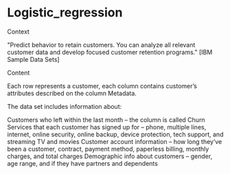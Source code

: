 # Logistic_regression
Context 

"Predict behavior to retain customers. You can analyze all relevant customer data and develop focused customer retention programs." [IBM Sample Data Sets] 

Content 

Each row represents a customer, each column contains customer’s attributes described on the column Metadata.  

The data set includes information about: 

Customers who left within the last month – the column is called Churn Services that each customer has signed up for – phone, multiple lines, internet, online security, online backup, device protection, tech support, and streaming TV and movies Customer account information – how long they’ve been a customer, contract, payment method, paperless billing, monthly charges, and total charges Demographic info about customers – gender, age range, and if they have partners and dependents
